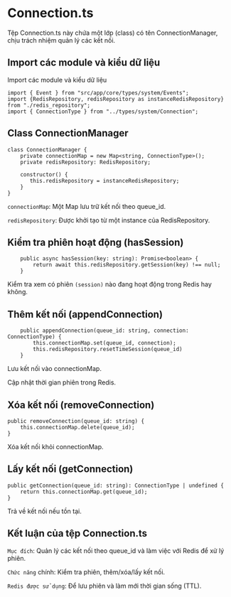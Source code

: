 # Connection.ts

Tệp Connection.ts này chứa một lớp (class) có tên ConnectionManager, chịu trách nhiệm quản lý các kết nối.

## Import các module và kiểu dữ liệu

Import các module và kiểu dữ liệu
```
import { Event } from "src/app/core/types/system/Events";
import {RedisRepository, redisRepository as instanceRedisRepository} from "./redis_repository";
import { ConnectionType } from "../types/system/Connection";

```

## Class ConnectionManager

```
class ConnectionManager {
    private connectionMap = new Map<string, ConnectionType>();
    private redisRepository: RedisRepository;

    constructor() {
       this.redisRepository = instanceRedisRepository;
    }
}

```
`connectionMap`: Một Map lưu trữ kết nối theo queue_id.

`redisRepository`: Được khởi tạo từ một instance của RedisRepository.

## Kiểm tra phiên hoạt động (hasSession)

```
    public async hasSession(key: string): Promise<boolean> {
        return await this.redisRepository.getSession(key) !== null;
    }

```
Kiểm tra xem có phiên `(session)` nào đang hoạt động trong Redis hay không.

## Thêm kết nối (appendConnection)

```
    public appendConnection(queue_id: string, connection: ConnectionType) {
        this.connectionMap.set(queue_id, connection);
        this.redisRepository.resetTimeSession(queue_id)
    }

```

Lưu kết nối vào connectionMap.

Cập nhật thời gian phiên trong Redis.

## Xóa kết nối (removeConnection)

```
public removeConnection(queue_id: string) {
    this.connectionMap.delete(queue_id);
}

```
Xóa kết nối khỏi connectionMap.

## Lấy kết nối (getConnection)

```
public getConnection(queue_id: string): ConnectionType | undefined {
    return this.connectionMap.get(queue_id);
}
```
Trả về kết nối nếu tồn tại.

## Kết luận của tệp Connection.ts
`Mục đích`: Quản lý các kết nối theo queue_id và làm việc với Redis để xử lý phiên.

`Chức năng` chính: Kiểm tra phiên, thêm/xóa/lấy kết nối.

`Redis được sử dụng`: Để lưu phiên và làm mới thời gian sống (TTL).